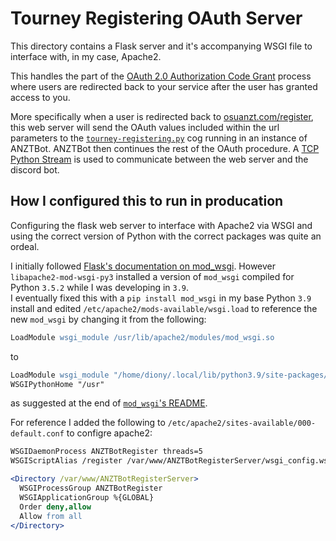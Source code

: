 # Tourney Registering OAuth Server

This directory contains a Flask server and it's accompanying WSGI file to interface with, in my case, Apache2.

This handles the part of the [OAuth 2.0 Authorization Code Grant](https://oauth.net/2/grant-types/authorization-code/) process where users are redirected back to your service after the user has granted access to you.

More specifically when a user is redirected back to [osuanzt.com/register](http://osuanzt.com/register/), this web server will send the OAuth values included within the url parameters to the [`tourney-registering.py`](/cogs/tourney-registering.py) cog running in an instance of ANZTBot. ANZTBot then continues the rest of the OAuth procedure. A [TCP Python Stream](https://docs.python.org/3/library/asyncio-stream.html#tcp-echo-client-using-streams) is used to communicate between the web server and the discord bot.


## How I configured this to run in producation
Configuring the flask web server to interface with Apache2 via WSGI and using the correct version of Python with the correct packages was quite an ordeal.

I initially followed [Flask's documentation on mod_wsgi](https://flask.palletsprojects.com/en/1.1.x/deploying/mod_wsgi/). However `libapache2-mod-wsgi-py3` installed a version of `mod_wsgi` compiled for Python `3.5.2` while I was developing in `3.9`.<br>
I eventually fixed this with a `pip install mod_wsgi` in my base Python `3.9` install and edited `/etc/apache2/mods-available/wsgi.load` to reference the new `mod_wsgi` by changing it from the following: 
```apache
LoadModule wsgi_module /usr/lib/apache2/modules/mod_wsgi.so
``` 
to 
```apache
LoadModule wsgi_module "/home/diony/.local/lib/python3.9/site-packages/mod_wsgi/server/mod_wsgi-py39.cpython-39-x86_64-linux-gnu.so"
WSGIPythonHome "/usr"
```
as suggested at the end of [`mod_wsgi`'s README](https://github.com/GrahamDumpleton/mod_wsgi#connecting-into-apache-installation).

For reference I added the following to `/etc/apache2/sites-available/000-default.conf` to configre apache2:
```apache
WSGIDaemonProcess ANZTBotRegister threads=5
WSGIScriptAlias /register /var/www/ANZTBotRegisterServer/wsgi_config.wsgi

<Directory /var/www/ANZTBotRegisterServer>
  WSGIProcessGroup ANZTBotRegister
  WSGIApplicationGroup %{GLOBAL}
  Order deny,allow
  Allow from all
</Directory>
```
